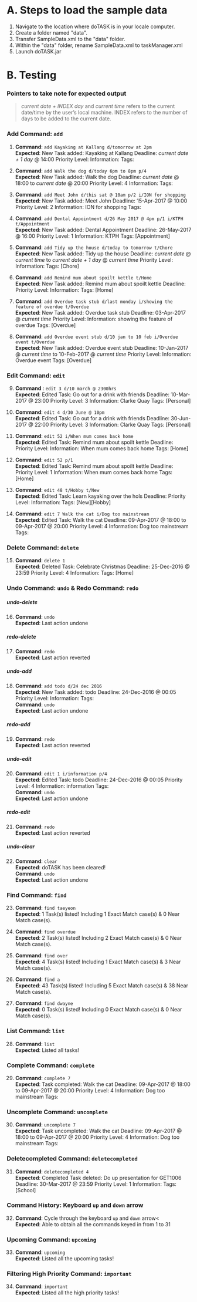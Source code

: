 # A. Steps to load the sample data
1. Navigate to the location where doTASK is in your locale computer.
2. Create a folder named "data".
3. Transfer SampleData.xml to the "data" folder.
4. Within the "data" folder, rename SampleData.xml to taskManager.xml
5. Launch doTASK.jar

# B. Testing

### Pointers to take note for expected output
> *current date + INDEX day* and *current time* refers to the current date/time by the user’s local machine.
> INDEX refers to the number of days to be added to the current date.

### Add Command: `add`
1. **Command**: `add Kayaking at Kallang d/tomorrow at 2pm`<br>
**Expected**: New Task added: Kayaking at Kallang Deadline: *current date + 1 day* @ 14:00 Priority Level:  Information:  Tags:

2. **Command**: `add Walk the dog d/today 6pm to 8pm p/4`<br>
**Expected**: New Task added: Walk the dog Deadline: *current date* @ 18:00 to *current date* @ 20:00 Priority Level: 4 Information:  Tags:

3. **Command**: `add Meet John d/this sat @ 10am p/2 i/ION for shopping`<br>
**Expected**: New Task added: Meet John Deadline: 15-Apr-2017 @ 10:00 Priority Level: 2 Information: ION for shopping Tags:

4. **Command**: `add Dental Appointment d/26 May 2017 @ 4pm p/1 i/KTPH t/Appointment`<br>
**Expected**: New Task added: Dental Appointment Deadline: 26-May-2017 @ 16:00 Priority Level: 1 Information: KTPH Tags: [Appointment]

5. **Command**: `add Tidy up the house d/today to tomorrow t/Chore`<br>
**Expected**: New Task added: Tidy up the house Deadline: *current date* @ *current time* to *current date + 1 day* @ *current time* Priority Level:  Information:  Tags: [Chore]

6. **Command**: `add Remind mum about spoilt kettle t/Home`<br>
**Expected**: New Task added: Remind mum about spoilt kettle Deadline:  Priority Level:  Information:  Tags: [Home]

7. **Command**: `add Overdue task stub d/last monday i/showing the feature of overdue t/Overdue`<br>
**Expected**: New Task added: Overdue task stub Deadline: 03-Apr-2017 @ *current time* Priority Level:  Information: showing the feature of overdue Tags: [Overdue]

8. **Command**: `add Overdue event stub d/10 jan to 10 feb i/Overdue event t/Overdue`<br>
**Expected**: New Task added: Overdue event stub Deadline: 10-Jan-2017 @ *current time* to 10-Feb-2017 @ *current time* Priority Level:  Information: Overdue event Tags: [Overdue]

### Edit Command: `edit`
9. **Command** : `edit 3 d/10 march @ 2300hrs`<br>
**Expected**: Edited Task: Go out for a drink with friends Deadline: 10-Mar-2017 @ 23:00 Priority Level: 3 Information: Clarke Quay Tags: [Personal]

10. **Command**: `edit 4 d/30 June @ 10pm`<br>
**Expected**: Edited Task: Go out for a drink with friends Deadline: 30-Jun-2017 @ 22:00 Priority Level: 3 Information: Clarke Quay Tags: [Personal]

11. **Command**: `edit 52 i/When mum comes back home`<br>
**Expected**: Edited Task: Remind mum about spoilt kettle Deadline:  Priority Level:  Information: When mum comes back home Tags: [Home]

12. **Command**: `edit 52 p/1`<br>
**Expected**: Edited Task: Remind mum about spoilt kettle Deadline:  Priority Level: 1 Information: When mum comes back home Tags: [Home]

13. **Command**: `edit 48 t/Hobby t/New`<br>
**Expected**: Edited Task: Learn kayaking over the hols Deadline:  Priority Level:  Information:  Tags: [New][Hobby]

14. **Command**: `edit 7 Walk the cat i/Dog too mainstream`<br>
**Expected**: Edited Task: Walk the cat Deadline: 09-Apr-2017 @ 18:00 to 09-Apr-2017 @ 20:00 Priority Level: 4 Information: Dog too mainstream Tags:

### Delete Command: `delete`
15. **Command**: `delete 1`<br>
**Expected**: Deleted Task: Celebrate Christmas Deadline: 25-Dec-2016 @ 23:59 Priority Level: 4 Information:  Tags: [Home]

### Undo Command: `undo` & Redo Command: `redo`

##### _undo-delete_
16. **Command**: `undo`<br>
**Expected**: Last action undone

##### _redo-delete_
17. **Command**: `redo`<br>
**Expected**: Last action reverted

##### _undo-add_
18. **Command**: `add todo d/24 dec 2016`<br>
**Expected**: New Task added: todo Deadline: 24-Dec-2016 @ 00:05 Priority Level:  Information:  Tags:<br>
**Command**: `undo`<br>
**Expected**: Last action undone

##### _redo-add_
19. **Command**: `redo`<br>
**Expected**: Last action reverted

##### _undo-edit_
20. **Command**: `edit 1 i/information p/4`<br>
**Expected**: Edited Task: todo Deadline: 24-Dec-2016 @ 00:05 Priority Level: 4 Information: information Tags:<br>
**Command**: `undo`<br>
**Expected**: Last action undone

##### _redo-edit_
21. **Command**: `redo`<br>
**Expected**: Last action reverted

##### _undo-clear_
22. **Command**: `clear`<br>
**Expected**: doTASK has been cleared!<br>
**Command**: `undo`<br>
**Expected**: Last action undone


### Find Command: `find`
23. **Command**: `find taeyeon`<br>
**Expected**: 1 Task(s) listed! Including 1 Exact Match case(s) & 0 Near Match case(s).

24. **Command**: `find overdue`<br>
**Expected**: 2 Task(s) listed! Including 2 Exact Match case(s) & 0 Near Match case(s).

25. **Command**: `find over`<br>
**Expected**: 4 Task(s) listed! Including 1 Exact Match case(s) & 3 Near Match case(s).

26. **Command**: `find a`<br>
**Expected**: 43 Task(s) listed! Including 5 Exact Match case(s) & 38 Near Match case(s).

27. **Command**: `find dwayne`<br>
**Expected**: 0 Task(s) listed! Including 0 Exact Match case(s) & 0 Near Match case(s).


### List Command: `list`
28. **Command**: `list`<br>
**Expected**: Listed all tasks!


### Complete Command: `complete`
29. **Command**: `complete 7`<br>
**Expected**: Task completed: Walk the cat Deadline: 09-Apr-2017 @ 18:00 to 09-Apr-2017 @ 20:00 Priority Level: 4 Information: Dog too mainstream Tags:

### Uncomplete Command: `uncomplete`
30. **Command**: `uncomplete 7`<br>
**Expected**: Task uncompleted: Walk the cat Deadline: 09-Apr-2017 @ 18:00 to 09-Apr-2017 @ 20:00 Priority Level: 4 Information: Dog too mainstream Tags:

### Deletecompleted Command: `deletecompleted`
31. **Command**: `deletecompleted 4`<br>
**Expected**: Completed Task deleted: Do up presentation for GET1006 Deadline: 30-Mar-2017 @ 23:59 Priority Level: 1 Information:  Tags: [School]

### Command History: Keyboard `up` and `down` arrow
32. **Command**: Cycle through the keyboard `up` and `down` arrow<<br>
**Expected**: Able to obtain all the commands keyed in from 1 to 31

### Upcoming Command: `upcoming`
33. **Command**: `upcoming`<br>
**Expected**: Listed all the upcoming tasks!

### Filtering High Priority Command: `important`
34. **Command**: `important`<br>
**Expected**: Listed all the high priority tasks!
